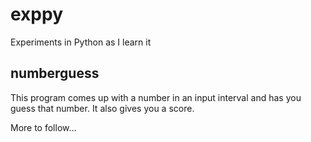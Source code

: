 # exppy
Experiments in Python as I learn it

## numberguess
This program comes up with a number in an input interval and has you guess that number. It also gives you a score.

More to follow...
